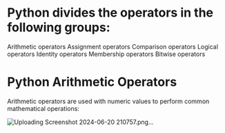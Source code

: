 # Python divides the operators in the following groups:

Arithmetic operators
Assignment operators
Comparison operators
Logical operators
Identity operators
Membership operators
Bitwise operators

# Python Arithmetic Operators
Arithmetic operators are used with numeric values to perform common mathematical operations:

![Uploading Screenshot 2024-06-20 210757.png…]()

